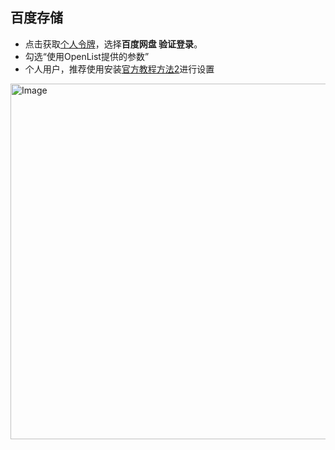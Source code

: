 ## 百度存储
- 点击获取[个人令牌](https://api.oplist.org/)，选择**百度网盘 验证登录**。
- 勾选“使用OpenList提供的参数”
- 个人用户，推荐使用安装[官方教程方法2](https://doc.oplist.org/guide/drivers/baidu)进行设置

<img width="885" height="569" alt="Image" src="https://github.com/user-attachments/assets/a20f2db4-c044-49bd-ad26-3103702a66cf" />